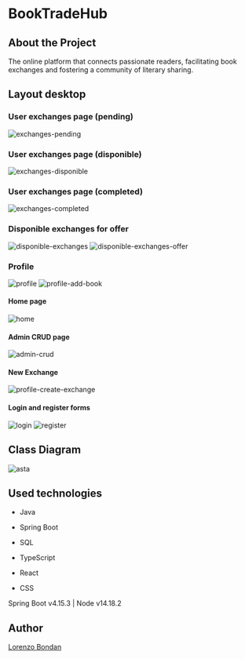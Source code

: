 # BookTradeHub

## About the Project

The online platform that connects passionate readers, facilitating book exchanges and fostering a community of literary sharing.

## Layout desktop

### User exchanges page (pending)
![exchanges-pending](https://github.com/LorenzoBondan/BookTradeHub/assets/105743965/a869e3b7-a4e6-4e65-8018-77891c9a5375)

### User exchanges page (disponible)
![exchanges-disponible](https://github.com/LorenzoBondan/BookTradeHub/assets/105743965/a2d0efd3-c632-4622-bb9a-ad98cad437de)

### User exchanges page (completed)
![exchanges-completed](https://github.com/LorenzoBondan/BookTradeHub/assets/105743965/84afc6b8-a700-4a06-84dd-cf20a1999cd4)

### Disponible exchanges for offer
![disponible-exchanges](https://github.com/LorenzoBondan/BookTradeHub/assets/105743965/863d20b7-0a13-4435-a0f7-67b958b52628)
![disponible-exchanges-offer](https://github.com/LorenzoBondan/BookTradeHub/assets/105743965/684bbc99-d8ff-46dc-9b0a-ebb120b954c2)

### Profile
![profile](https://github.com/LorenzoBondan/BookTradeHub/assets/105743965/bef03c95-2425-4347-aace-1e4c75b17af4)
![profile-add-book](https://github.com/LorenzoBondan/BookTradeHub/assets/105743965/20c061a3-69f8-4ba0-8525-e81566301e23)

#### Home page
![home](https://github.com/LorenzoBondan/BookTradeHub/assets/105743965/3b557321-68de-4674-aafc-bdb87a435919)

#### Admin CRUD page
![admin-crud](https://github.com/LorenzoBondan/BookTradeHub/assets/105743965/9c4aab1c-5802-4cf8-bf3a-97bb51613142)

#### New Exchange
![profile-create-exchange](https://github.com/LorenzoBondan/BookTradeHub/assets/105743965/b306a0ca-6735-49e9-bd68-0b229b1bbe10)

#### Login and register forms
![login](https://github.com/LorenzoBondan/BookTradeHub/assets/105743965/1c3fdeb1-ae86-4d86-a937-3a9b5b63efbe)
![register](https://github.com/LorenzoBondan/BookTradeHub/assets/105743965/9cbf00b2-5f5f-46d5-b2b8-8741f40e4857)

## Class Diagram
![asta](https://github.com/LorenzoBondan/BookTradeHub/assets/105743965/f4be88f0-8c1c-42bf-8237-6efc5d62bb61)

## Used technologies

- Java
- Spring Boot
- SQL

- TypeScript
- React
- CSS

Spring Boot v4.15.3 | Node v14.18.2

## Author

[Lorenzo Bondan](HTTPS://WWW.LINKEDIN.COM/IN/LORENZO-BONDAN-108B42236)
